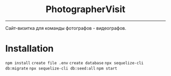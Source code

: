 <h1 align="center">PhotographerVisit</h1>

---

Сайт-визитка для команды фотографов - видеографов.

# Installation

`npm install`
`create file .env`
`create database`
`npx sequelize-cli db:migrate`
`npx sequelize-cli db:seed:all`
`npm start`
